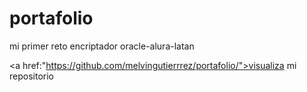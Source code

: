# portafolio
mi primer reto encriptador oracle-alura-latan

<a href:"https://github.com/melvingutierrrez/portafolio/">visualiza mi repositorio</a>
